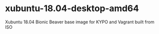 # xubuntu-18.04-desktop-amd64

Xubuntu 18.04 Bionic Beaver base image for KYPO and Vagrant built from ISO
